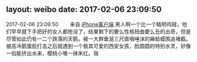 layout: weibo
date: 2017-02-06 23:09:50
---
<meta name="referrer" content="no-referrer" />

2017-02-06 23:09:50  &nbsp;&nbsp;&nbsp;&nbsp;&nbsp;&nbsp; 来自 <a href="http://app.weibo.com/t/feed/9ksdit" rel="nofollow">iPhone客户端</a>
男人啊一个比一个精明鸡贼，他们早早就下手把好的女人都抢没了，结果剩下的要么性格扭曲要么丑的出奇，但是尽管如此仍有一二个跌落的天鹅，被一大群垂涎三尺直咽唾沫的癞蛤蟆围追堵截。被高冷鹅蛋脸打击之后就遇到一个极其可爱的西安女孩，脸圆圆的特别水灵，好像一掐能挤出水来，樱桃小嘴一抹朱红。我 ​​​
